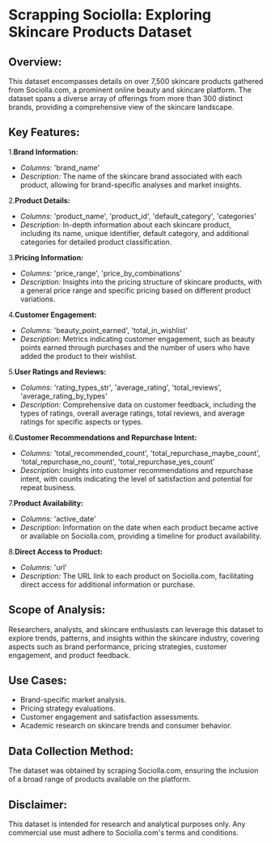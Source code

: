 # Scrapping Sociolla: Exploring Skincare Products Dataset

## Overview:
This dataset encompasses details on over 7,500 skincare products gathered from Sociolla.com, a prominent online beauty and skincare platform. The dataset spans a diverse array of offerings from more than 300 distinct brands, providing a comprehensive view of the skincare landscape.

## Key Features:
1.**Brand Information:**
   - *Columns:* 'brand_name'
   - *Description:* The name of the skincare brand associated with each product, allowing for brand-specific analyses and market insights.

2.**Product Details:**
   - *Columns:* 'product_name', 'product_id', 'default_category', 'categories'
   - *Description:* In-depth information about each skincare product, including its name, unique identifier, default category, and additional categories for detailed product classification.

3.**Pricing Information:**
   - *Columns:* 'price_range', 'price_by_combinations'
   - *Description:* Insights into the pricing structure of skincare products, with a general price range and specific pricing based on different product variations.

4.**Customer Engagement:**
   - *Columns:* 'beauty_point_earned', 'total_in_wishlist'
   - *Description:* Metrics indicating customer engagement, such as beauty points earned through purchases and the number of users who have added the product to their wishlist.

5.**User Ratings and Reviews:**
   - *Columns:* 'rating_types_str', 'average_rating', 'total_reviews', 'average_rating_by_types'
   - *Description:* Comprehensive data on customer feedback, including the types of ratings, overall average ratings, total reviews, and average ratings for specific aspects or types.

6.**Customer Recommendations and Repurchase Intent:**
   - *Columns:* 'total_recommended_count', 'total_repurchase_maybe_count', 'total_repurchase_no_count', 'total_repurchase_yes_count'
   - *Description:* Insights into customer recommendations and repurchase intent, with counts indicating the level of satisfaction and potential for repeat business.

7.**Product Availability:**
   - *Columns:* 'active_date'
   - *Description:* Information on the date when each product became active or available on Sociolla.com, providing a timeline for product availability.

8.**Direct Access to Product:**
   - *Columns:* 'url'
   - *Description:* The URL link to each product on Sociolla.com, facilitating direct access for additional information or purchase.

## Scope of Analysis:
Researchers, analysts, and skincare enthusiasts can leverage this dataset to explore trends, patterns, and insights within the skincare industry, covering aspects such as brand performance, pricing strategies, customer engagement, and product feedback.

## Use Cases:
- Brand-specific market analysis.
- Pricing strategy evaluations.
- Customer engagement and satisfaction assessments.
- Academic research on skincare trends and consumer behavior.

## Data Collection Method:
The dataset was obtained by scraping Sociolla.com, ensuring the inclusion of a broad range of products available on the platform.

## Disclaimer:
This dataset is intended for research and analytical purposes only. Any commercial use must adhere to Sociolla.com's terms and conditions.
